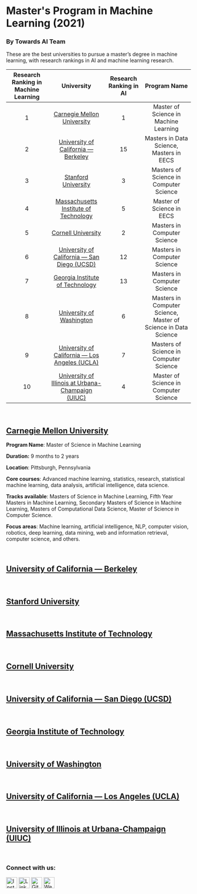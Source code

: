 # Master's Program in Machine Learning (2021)
### By Towards AI Team

These are the best universities to pursue a master’s degree in machine learning, with research rankings in AI and machine learning research.

| Research Ranking in Machine Learning | University | Research Ranking in AI | Program Name |
|:-------------:|:-------------:|:-----:|:------------:|
| 1 | [Carnegie Mellon University](#cmu) | 1 | Master of Science in Machine Learning |
| 2 | [University of California — Berkeley](#ucb) | 15 | 	Masters in Data Science, Masters in EECS |
| 3 | [Stanford University](#stanford) | 3 | Masters of Science in Computer Science |
| 4 | [Massachusetts Institute of Technology](#mit) | 5 | Master of Science in EECS |
| 5 | [Cornell University](#cornell) | 2 | Masters in Computer Science |
| 6 | [University of California — San Diego (UCSD)](#ucsd) | 12 | Masters in Computer Science |
| 7 | [Georgia Institute of Technology](#git) | 13 | Masters in Computer Science |
| 8 | [University of Washington](#uw) | 6 | Masters in Computer Science, Master of Science in Data Science |
| 9 | [University of California — Los Angeles (UCLA)](#ucla) | 7 | Masters of Science in Computer Science |
| 10 | [University of Illinois at Urbana-Champaign (UIUC)](#uiuc) | 4 |Master of Science in Computer Science |

<br>

## [Carnegie Mellon University](https://mktg.best/9d0bf)
**Program Name**: Master of Science in Machine Learning

**Duration:** 9 months to 2 years

**Location**: Pittsburgh, Pennsylvania

**Core courses**: Advanced machine learning, statistics, research, statistical machine learning, data analysis, artificial intelligence, data science.

**Tracks available**: Masters of Science in Machine Learning, Fifth Year Masters in Machine Learning, Secondary Masters of Science in Machine Learning, Masters of Computational Data Science, Master of Science in Computer Science.

**Focus areas**: Machine learning, artificial intelligence, NLP, computer vision, robotics, deep learning, data mining, web and information retrieval, computer science, and others.

<br>

## [University of California — Berkeley](https://mktg.best/-17zl)



<br>

## [Stanford University](https://mktg.best/mejob)



<br>

## [Massachusetts Institute of Technology](https://mktg.best/5sit7)



<br>

## [Cornell University](https://mktg.best/ap3bg)



<br>

## [University of California — San Diego (UCSD)](https://mktg.best/nlnip)



<br>

## [Georgia Institute of Technology](https://mktg.best/33gws)



<br>

## [University of Washington](https://mktg.best/mfw2y)



<br>

## [University of California — Los Angeles (UCLA)](https://mktg.best/vu9av)



<br>

## [University of Illinois at Urbana-Champaign (UIUC)](https://mktg.best/2hmvo)



<br>

### Connect with us:

<a href="https://www.instagram.com/arturssmirnovs/" target="_blank"><img src="https://raw.githubusercontent.com/arturssmirnovs/arturssmirnovs/master/ig.png" alt="Instagram" width="30"></a>
<a href="https://www.linkedin.com/company/ai-bits/" target="_blank"><img src="https://raw.githubusercontent.com/arturssmirnovs/arturssmirnovs/master/in.png" alt="LinkedIn" width="30"></a>
<a href="https://github.com/aibits-dxb" target="_blank"><img src="https://raw.githubusercontent.com/arturssmirnovs/arturssmirnovs/master/git.png" alt="GitHub" width="30"></a>
<a href="http://ai-bits.com/" target="_blank"><img src="https://raw.githubusercontent.com/arturssmirnovs/arturssmirnovs/master/www.png" alt="Website" width="30"></a>
